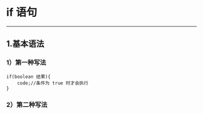 # if 语句

***

## 1.基本语法

### 1）第一种写法
    if(boolean 结果){
        code;//条件为 true 时才会执行
    }

### 2）第二种写法
    






